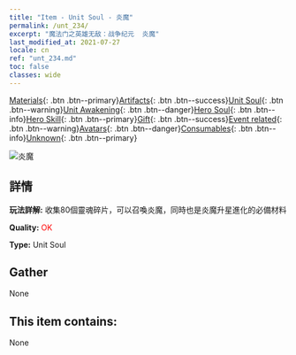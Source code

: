 ```yaml
---
title: "Item - Unit Soul - 炎魔"
permalink: /unt_234/
excerpt: "魔法门之英雄无敌：战争纪元  炎魔"
last_modified_at: 2021-07-27
locale: cn
ref: "unt_234.md"
toc: false
classes: wide
---
```

 [Materials](/ItemsCN/){: .btn .btn--primary}[Artifacts](/ItemsCN/Artifacts/){: .btn .btn--success}[Unit Soul](/ItemsCN/UnitSoul/){: .btn .btn--warning}[Unit Awakening](/ItemsCN/UnitAwakening/){: .btn .btn--danger}[Hero Soul](/ItemsCN/HeroSoul/){: .btn .btn--info}[Hero Skill](/ItemsCN/HeroSkill/){: .btn .btn--primary}[Gift](/ItemsCN/Gift/){: .btn .btn--success}[Event related](/ItemsCN/Events/){: .btn .btn--warning}[Avatars](/ItemsCN/Avatars/){: .btn .btn--danger}[Consumables](/ItemsCN/Consumables/){: .btn .btn--info}[Unknown](/ItemsCN/Unknown/){: .btn .btn--primary}

 ![炎魔](/images/u/ti_yanmo.jpg)

## 詳情
 **玩法詳解:** 收集80個靈魂碎片，可以召喚炎魔，同時也是炎魔升星進化的必備材料

 **Quality:** <span style="color: #FF0000">OK</span>

 **Type:** Unit Soul

## Gather

  None

## This item contains:

  None

